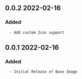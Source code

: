 ## 0.0.2 2022-02-16 <dave at tiredofit dot ca>

   ### Added
      - Add custom Icon support


## 0.0.1 2022-02-16 <dave at tiredofit dot ca>

   ### Added
      - Initial Release of Base Image


